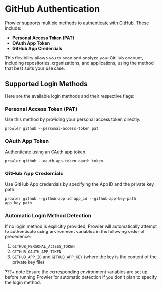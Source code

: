 # GitHub Authentication

Prowler supports multiple methods to [authenticate with GitHub](https://docs.github.com/en/rest/authentication/authenticating-to-the-rest-api). These include:

- **Personal Access Token (PAT)**
- **OAuth App Token**
- **GitHub App Credentials**

This flexibility allows you to scan and analyze your GitHub account, including repositories, organizations, and applications, using the method that best suits your use case.

## Supported Login Methods

Here are the available login methods and their respective flags:

### Personal Access Token (PAT)

Use this method by providing your personal access token directly.

```console
prowler github --personal-access-token pat
```

### OAuth App Token

Authenticate using an OAuth app token.

```console
prowler github --oauth-app-token oauth_token
```

### GitHub App Credentials
Use GitHub App credentials by specifying the App ID and the private key path.

```console
prowler github --github-app-id app_id --github-app-key-path app_key_path
```

### Automatic Login Method Detection

If no login method is explicitly provided, Prowler will automatically attempt to authenticate using environment variables in the following order of precedence:

1. `GITHUB_PERSONAL_ACCESS_TOKEN`
2. `GITHUB_OAUTH_APP_TOKEN`
3. `GITHUB_APP_ID` and `GITHUB_APP_KEY` (where the key is the content of the private key file)

???+ note
  Ensure the corresponding environment variables are set up before running Prowler for automatic detection if you don't plan to specify the login method.
